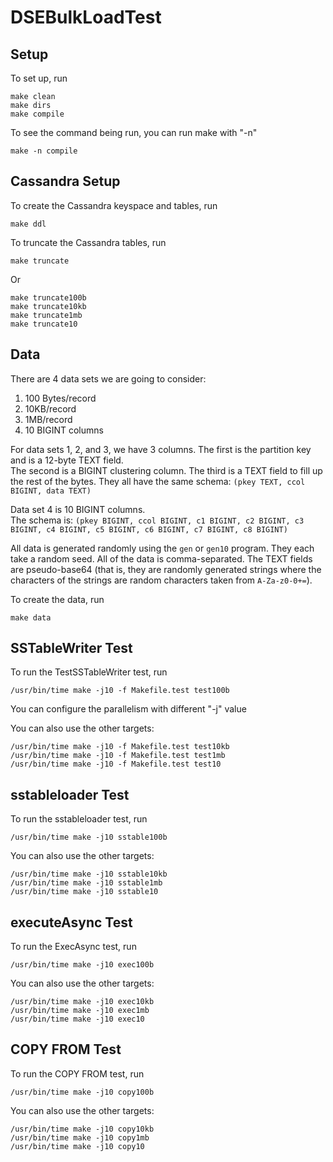 # DSEBulkLoadTest

## Setup

To set up, run
```
make clean
make dirs
make compile
```

To see the command being run, you can run make with "-n"
```
make -n compile
```

## Cassandra Setup

To create the Cassandra keyspace and tables, run
```
make ddl
```

To truncate the Cassandra tables, run
```
make truncate
```

Or
```
make truncate100b
make truncate10kb
make truncate1mb
make truncate10
```

## Data

There are 4 data sets we are going to consider:
1. 100 Bytes/record
2. 10KB/record
3. 1MB/record
4. 10 BIGINT columns

For data sets 1, 2, and 3, we have 3 columns.  The first is the partition key and is a 12-byte TEXT field.  
The second is a BIGINT clustering column.  The third is a TEXT field to fill up the rest of the bytes.
They all have the same schema: `(pkey TEXT, ccol BIGINT, data TEXT)`

Data set 4 is 10 BIGINT columns.  
The schema is: `(pkey BIGINT, ccol BIGINT, c1 BIGINT, c2 BIGINT, c3 BIGINT, c4 BIGINT, c5 BIGINT, c6 BIGINT, c7 BIGINT, c8 BIGINT)`

All data is generated randomly using the `gen` or `gen10` program.  They each take a random seed. 
All of the data is comma-separated.  The TEXT fields are pseudo-base64 (that is, they are randomly generated
strings where the characters of the strings are random characters taken from `A-Za-z0-0+=`).

To create the data, run
```
make data
```


## SSTableWriter Test

To run the TestSSTableWriter test, run
```
/usr/bin/time make -j10 -f Makefile.test test100b
```

You can configure the parallelism with different "-j" value

You can also use the other targets:
```
/usr/bin/time make -j10 -f Makefile.test test10kb
/usr/bin/time make -j10 -f Makefile.test test1mb
/usr/bin/time make -j10 -f Makefile.test test10
```

## sstableloader Test

To run the sstableloader test, run
```
/usr/bin/time make -j10 sstable100b
```

You can also use the other targets:
```
/usr/bin/time make -j10 sstable10kb
/usr/bin/time make -j10 sstable1mb
/usr/bin/time make -j10 sstable10
```

## executeAsync Test

To run the ExecAsync test, run
```
/usr/bin/time make -j10 exec100b
```

You can also use the other targets:
```
/usr/bin/time make -j10 exec10kb
/usr/bin/time make -j10 exec1mb
/usr/bin/time make -j10 exec10
```

## COPY FROM Test

To run the COPY FROM test, run
```
/usr/bin/time make -j10 copy100b
```

You can also use the other targets:
```
/usr/bin/time make -j10 copy10kb
/usr/bin/time make -j10 copy1mb
/usr/bin/time make -j10 copy10
```




